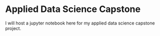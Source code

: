 # Applied Data Science Capstone

I will host a jupyter notebook here for my applied data science capstone project.
